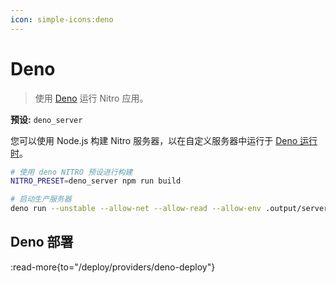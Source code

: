 ```yaml
---
icon: simple-icons:deno
---
```


# Deno

> 使用 [Deno](https://deno.com/) 运行 Nitro 应用。

**预设:** `deno_server`

您可以使用 Node.js 构建 Nitro 服务器，以在自定义服务器中运行于 [Deno 运行时](https://deno.com/runtime)。

```bash
# 使用 deno NITRO 预设进行构建
NITRO_PRESET=deno_server npm run build

# 启动生产服务器
deno run --unstable --allow-net --allow-read --allow-env .output/server/index.ts
```

## Deno 部署

:read-more{to="/deploy/providers/deno-deploy"}
